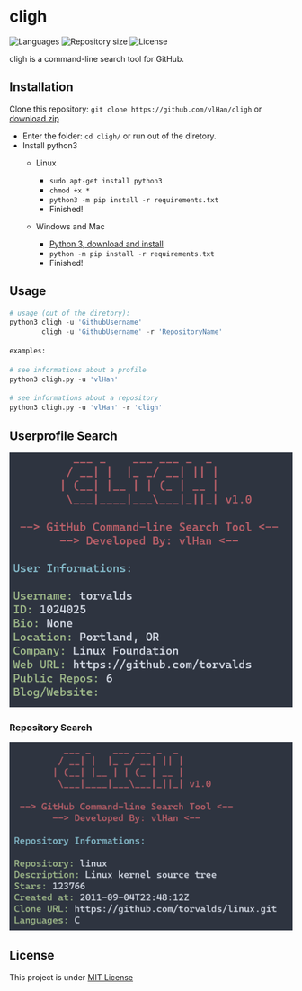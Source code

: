 # cligh

<p>
   <img alt="Languages" src="https://img.shields.io/badge/Python-3.7%20%7C%203.8-blue.svg"> 
   <img alt="Repository size" src="https://img.shields.io/github/repo-size/vlHan/cligh">
   <img alt="License" src="https://img.shields.io/github/license/vlHan/cligh.svg">
</p>


cligh is a command-line search tool for GitHub.


## Installation

Clone this repository: `git clone https://github.com/vlHan/cligh` or <a href="https://github.com/vlHan/cligh/archive/refs/heads/main.zip">download zip</a>
- Enter the folder: `cd cligh/` or run out of the diretory.
- Install python3 
  - Linux
    - `sudo apt-get install python3`
    - `chmod +x *`
    - `python3 -m pip install -r requirements.txt`
    - Finished!

  - Windows and Mac
    - [Python 3, download and install](https://www.python.org/downloads/)
    - `python -m pip install -r requirements.txt`
    - Finished!

## Usage
```py
# usage (out of the diretory): 
python3 cligh -u 'GithubUsername'
        cligh -u 'GithubUsername' -r 'RepositoryName'

examples: 

# see informations about a profile 
python3 cligh.py -u 'vlHan'

# see informations about a repository
python3 cligh.py -u 'vlHan' -r 'cligh'
```

## Userprofile Search

<img src="./demo/userprofile.png">

### Repository Search

<img src="./demo/repository.png">

## License
This project is under [MIT License](LICENSE)

